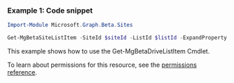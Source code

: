 ### Example 1: Code snippet

```powershell
Import-Module Microsoft.Graph.Beta.Sites

Get-MgBetaSiteListItem -SiteId $siteId -ListId $listId -ExpandProperty "fields(select=Name,Color,Quantity)"
```
This example shows how to use the Get-MgBetaDriveListItem Cmdlet.

To learn about permissions for this resource, see the [permissions reference](/graph/permissions-reference).

